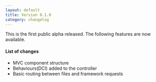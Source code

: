 ```yaml
---
layout: default
title: Version 0.1.0
category: changelog
---
```


This is the first public alpha released.
The following features are now available.

#### List of changes

- MVC component structure
- Behaviours(DCI) added to the controller
- Basic routing between files and framework requests